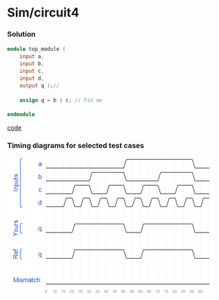 # Sim/circuit4
### Solution
```Verilog
module top_module (
    input a,
    input b,
    input c,
    input d,
    output q );//

    assign q = b | c; // Fix me

endmodule
```
[code](./167.v)

### Timing diagrams for selected test cases
![result](./result.png)